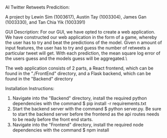 AI Twitter Retweets Predicition:

A project by Lewin Sim (1003617), Austin Tay (1003304), James Gan (1003330), and Tan Chia Yik (1003391)

GUI Description:
For our GUI, we have opted to create a web application. We have constructed our web application in the form of a game, whereby the user has to try and 
beat the predictions of the model. Given n amount of input features, the user has to try and guess the number of retweets a particular tweet will get. 
With each prediction, the mean square log error of the users guess and the models guess will be aggregated.\

The web application consists of 2 parts, a React frontend, which can be found in the "./FrontEnd" directory, and a Flask backend, which can be found in 
the "Backend" directory

Installation Instructions:
1. Navigate into the "Backend" directory, install the required python dependencies with the command $ pip install -r requirements.txt
2. Start the backend server with the command $ python server.py. Be sure to start the backend server before the frontend as the api routes needs to be ready 
before the front end starts. 
3. Navigate into the "Frontend" directory, install the required node dependencies with the command $ npm install